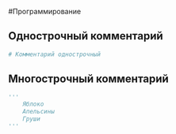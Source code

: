 #Программирование 
## Однострочный комментарий
```python
# Комментарий однострочный
```
## Многострочный комментарий 
```python
'''
    Яблоко
    Апельсины
    Груши
'''
```

